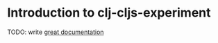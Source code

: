 # Introduction to clj-cljs-experiment

TODO: write [great documentation](http://jacobian.org/writing/great-documentation/what-to-write/)
